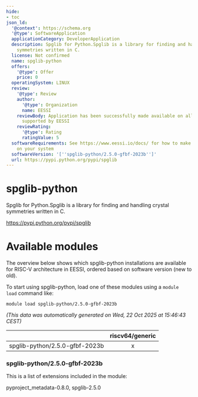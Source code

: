 ```yaml
---
hide:
- toc
json_ld:
  '@context': https://schema.org
  '@type': SoftwareApplication
  applicationCategory: DeveloperApplication
  description: Spglib for Python.Spglib is a library for finding and handling crystal
    symmetries written in C.
  license: Not confirmed
  name: spglib-python
  offers:
    '@type': Offer
    price: 0
  operatingSystem: LINUX
  review:
    '@type': Review
    author:
      '@type': Organization
      name: EESSI
    reviewBody: Application has been successfully made available on all architectures
      supported by EESSI
    reviewRating:
      '@type': Rating
      ratingValue: 5
  softwareRequirements: See https://www.eessi.io/docs/ for how to make EESSI available
    on your system
  softwareVersion: '[''spglib-python/2.5.0-gfbf-2023b'']'
  url: https://pypi.python.org/pypi/spglib
---
```


spglib-python
=============


Spglib for Python.Spglib is a library for finding and handling crystal symmetries written in C.

https://pypi.python.org/pypi/spglib
# Available modules


The overview below shows which spglib-python installations are available for RISC-V architecture in EESSI, ordered based on software version (new to old).

To start using spglib-python, load one of these modules using a `module load` command like:

```shell
module load spglib-python/2.5.0-gfbf-2023b
```

*(This data was automatically generated on Wed, 22 Oct 2025 at 15:46:43 CEST)*

| |riscv64/generic|
| :---: | :---: |
|spglib-python/2.5.0-gfbf-2023b|x|


### spglib-python/2.5.0-gfbf-2023b

This is a list of extensions included in the module:

pyproject_metadata-0.8.0, spglib-2.5.0